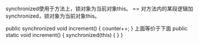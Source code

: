 synchronized使用于方法上，锁对象为当前对象this。 == 对方法内的某段逻辑加synchronized，锁对象为当前对象this。

public synchronized void increment() {
    counter++;
}
上面等价于下面
public static void increment() {
        synchronized(this) {
    }
}
